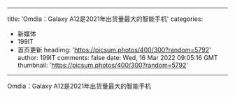 
---
title: 'Omdia：Galaxy A12是2021年出货量最大的智能手机'
categories: 
 - 新媒体
 - 199IT
 - 首页更新
headimg: 'https://picsum.photos/400/300?random=5792'
author: 199IT
comments: false
date: Wed, 16 Mar 2022 09:05:16 GMT
thumbnail: 'https://picsum.photos/400/300?random=5792'
---

<div>   
Omdia：Galaxy A12是2021年出货量最大的智能手机  
</div>
            